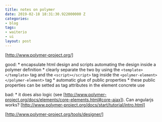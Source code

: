 ```yaml
---
title: notes on polymer
date: 2019-02-18 18:31:30.922000000 Z
categories:
- blog
tags:
- waiterio
- ui
layout: post
---
```


[http://www.polymer-project.org/]

good: 
	* encapsulate html design and scripts automating the design inside a polymer definition
	* clearly separate the two by using the `<template></template>` tag and the `<script></script>` tag inside the `<polymer-element></polymer-element>` tag
	* automatic glue of public properties
	* these public properties can be setted as tag attributes in the element concrete use

bad:
	* it does also logic (see [http://www.polymer-project.org/docs/elements/core-elements.html#core-ajax]). Can angularjs works?
[http://www.polymer-project.org/docs/start/tutorial/intro.html]


[http://www.polymer-project.org/tools/designer/]


